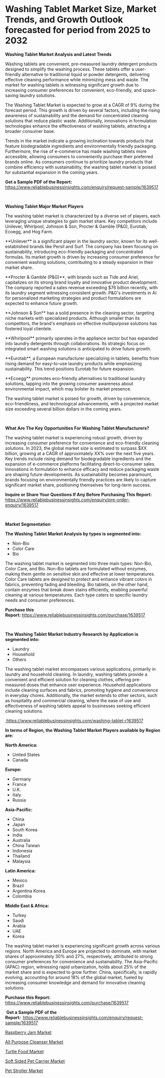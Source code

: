 <p><h1>Washing Tablet Market Size, Market Trends, and Growth Outlook forecasted for period from 2025 to 2032</h1></p><p><strong>Washing Tablet Market Analysis and Latest Trends</strong></p>
<p><p>Washing tablets are convenient, pre-measured laundry detergent products designed to simplify the washing process. These tablets offer a user-friendly alternative to traditional liquid or powder detergents, delivering effective cleaning performance while minimizing mess and waste. The market for washing tablets is witnessing significant growth due to increasing consumer preferences for convenient, eco-friendly, and space-saving laundry solutions.</p><p>The Washing Tablet Market is expected to grow at a CAGR of 9% during the forecast period. This growth is driven by several factors, including the rising awareness of sustainability and the demand for concentrated cleaning solutions that reduce plastic waste. Additionally, innovations in formulation technologies enhance the effectiveness of washing tablets, attracting a broader consumer base.</p><p>Trends in the market indicate a growing inclination towards products that feature biodegradable ingredients and environmentally friendly packaging. Furthermore, the rise of e-commerce has made washing tablets more accessible, allowing consumers to conveniently purchase their preferred brands online. As consumers continue to prioritize laundry products that combine efficiency with sustainability, the washing tablet market is poised for substantial expansion in the coming years.</p></p>
<p><strong>Get a Sample PDF of the Report:&nbsp;</strong> <a href="https://www.reliablebusinessinsights.com/enquiry/request-sample/1639517?utm_campaign=117&utm_medium=2&utm_source=Github&utm_content=ia&utm_term=08022025&utm_id=washing-tablet">https://www.reliablebusinessinsights.com/enquiry/request-sample/1639517</a></p>
<p>&nbsp;</p>
<p><strong>Washing Tablet Major Market Players</strong></p>
<p><p>The washing tablet market is characterized by a diverse set of players, each leveraging unique strategies to gain market share. Key competitors include Unilever, Whirlpool, Johnson & Son, Procter & Gamble (P&G), Eurotab, Ecoegg, and Hog Farm.</p><p>**Unilever** is a significant player in the laundry sector, known for its well-established brands like Persil and Surf. The company has been focusing on sustainability, introducing eco-friendly packaging and concentrated formulas. Its market growth is driven by increasing consumer preference for convenient washing solutions, contributing to a steady expansion in their market share.</p><p>**Procter & Gamble (P&G)**, with brands such as Tide and Ariel, capitalizes on its strong brand loyalty and innovative product development. The company reported a sales revenue exceeding $76 billion recently, with its laundry segment witnessing consistent growth. P&G's investments in AI for personalized marketing strategies and product formulations are expected to enhance future growth.</p><p>**Johnson & Son** has a solid presence in the cleaning sector, targeting niche markets with specialized products. Although smaller than its competitors, the brand's emphasis on effective multipurpose solutions has fostered loyal clientele.</p><p>**Whirlpool** primarily operates in the appliance sector but has expanded into laundry detergents through collaborations. Its strategic focus on integrated smart washing solutions is anticipated to drive future growth.</p><p>**Eurotab**, a European manufacturer specializing in tablets, benefits from rising demand for easy-to-use laundry products while emphasizing sustainability. This trend positions Eurotab for future expansion.</p><p>**Ecoegg** promotes eco-friendly alternatives to traditional laundry solutions, tapping into the growing consumer awareness about environmental impact, which may bolster its market presence.</p><p>The washing tablet market is poised for growth, driven by convenience, eco-friendliness, and technological advancements, with a projected market size exceeding several billion dollars in the coming years.</p></p>
<p>&nbsp;</p>
<p><strong>What Are The Key Opportunities For Washing Tablet Manufacturers?</strong></p>
<p><p>The washing tablet market is experiencing robust growth, driven by increasing consumer preference for convenience and eco-friendly cleaning solutions. In 2023, the global market size is estimated to surpass $XX billion, growing at a CAGR of approximately XX% over the next five years. Key trends include rising demand for biodegradable ingredients and the expansion of e-commerce platforms facilitating direct-to-consumer sales. Innovations in formulation to enhance efficacy and reduce packaging waste are shaping future developments. As sustainability becomes paramount, brands focusing on environmentally friendly practices are likely to capture significant market share, positioning themselves for long-term success.</p></p>
<p><strong>Inquire or Share Your Questions If Any Before Purchasing This Report:</strong> <a href="https://www.reliablebusinessinsights.com/enquiry/pre-order-enquiry/1639517?utm_campaign=117&utm_medium=2&utm_source=Github&utm_content=ia&utm_term=08022025&utm_id=washing-tablet">https://www.reliablebusinessinsights.com/enquiry/pre-order-enquiry/1639517</a></p>
<p>&nbsp;</p>
<p><strong>Market Segmentation</strong></p>
<p><strong>The Washing Tablet Market Analysis by types is segmented into:</strong></p>
<p><ul><li>Non-Bio</li><li>Color Care</li><li>Bio</li></ul></p>
<p><p>The washing tablet market is segmented into three main types: Non-Bio, Color Care, and Bio. Non-Bio tablets are formulated without enzymes, making them gentle on sensitive skin and effective at lower temperatures. Color Care tablets are designed to protect and enhance vibrant colors in fabrics, preventing fading and bleeding. Bio tablets, on the other hand, contain enzymes that break down stains efficiently, enabling powerful cleaning at various temperatures. Each type caters to specific laundry needs and consumer preferences.</p></p>
<p><strong>Purchase this Report:&nbsp;</strong><a href="https://www.reliablebusinessinsights.com/purchase/1639517?utm_campaign=117&utm_medium=2&utm_source=Github&utm_content=ia&utm_term=08022025&utm_id=washing-tablet">https://www.reliablebusinessinsights.com/purchase/1639517</a></p>
<p>&nbsp;</p>
<p><strong>The Washing Tablet Market Industry Research by Application is segmented into:</strong></p>
<p><ul><li>Laundry</li><li>Household</li><li>Others</li></ul></p>
<p><p>The washing tablet market encompasses various applications, primarily in laundry and household cleaning. In laundry, washing tablets provide a convenient and efficient solution for cleaning clothes, offering pre-measured doses that enhance user experience. Household applications include cleaning surfaces and fabrics, promoting hygiene and convenience in everyday chores. Additionally, the market extends to other sectors, such as hospitality and commercial cleaning, where the ease of use and effectiveness of washing tablets appeal to businesses seeking efficient cleaning solutions.</p></p>
<p><a href="https://www.reliablebusinessinsights.com/washing-tablet-r1639517?utm_campaign=117&utm_medium=2&utm_source=Github&utm_content=ia&utm_term=08022025&utm_id=washing-tablet">&nbsp;https://www.reliablebusinessinsights.com/washing-tablet-r1639517</a></p>
<p><strong>In terms of Region, the Washing Tablet Market Players available by Region are:</strong></p>
<p>
    <p> <strong> North America: </strong>
        <ul>
            <li>United States</li>
            <li>Canada</li>
        </ul>
        </p> 
    <p> <strong> Europe: </strong>
        <ul>
            <li>Germany</li>
            <li>France</li>
            <li>U.K.</li>
            <li>Italy</li>
            <li>Russia</li>
        </ul>
        </p> 
    <p> <strong> Asia-Pacific: </strong>
        <ul>
            <li>China</li>
            <li>Japan</li>
            <li>South Korea</li>
            <li>India</li>
            <li>Australia</li>
            <li>China Taiwan</li>
            <li>Indonesia</li>
            <li>Thailand</li>
            <li>Malaysia</li>
        </ul>
        </p> 
    <p> <strong> Latin America: </strong>
        <ul>
            <li>Mexico</li>
            <li>Brazil</li>
            <li>Argentina Korea</li>
            <li>Colombia</li>
        </ul>
        </p> 
    <p> <strong> Middle East & Africa: </strong>
        <ul>
            <li>Turkey</li>
            <li>Saudi</li>
            <li>Arabia</li>
            <li>UAE</li>
            <li>Korea</li>
        </ul>
    </p>
    </p>
<p><p>The washing tablet market is experiencing significant growth across various regions. North America and Europe are projected to dominate, with market shares of approximately 30% and 27%, respectively, attributed to strong consumer preferences for convenience and sustainability. The Asia-Pacific (APAC) region, witnessing rapid urbanization, holds about 25% of the market share and is expected to grow further. China, specifically, is rapidly evolving, accounting for around 18% of the global market, fueled by increasing consumer knowledge and demand for innovative cleaning solutions.</p></p>
<p><strong>Purchase this Report: </strong><a href="https://www.reliablebusinessinsights.com/purchase/1639517?utm_campaign=117&utm_medium=2&utm_source=Github&utm_content=ia&utm_term=08022025&utm_id=washing-tablet">https://www.reliablebusinessinsights.com/purchase/1639517</a></p>
<p>&nbsp;<strong>Get a Sample PDF of the Report:&nbsp;&nbsp;</strong><a href="https://www.reliablebusinessinsights.com/enquiry/request-sample/1639517?utm_campaign=117&utm_medium=2&utm_source=Github&utm_content=ia&utm_term=08022025&utm_id=washing-tablet">https://www.reliablebusinessinsights.com/enquiry/request-sample/1639517</a></p>
<p><strong></strong></p>
<p><p><a href="https://github.com/hedbomkrahe/Market-Research-Report-List-1/blob/main/raspberry-jam-market.md?utm_campaign=117&utm_medium=2&utm_source=Github&utm_content=ia&utm_term=08022025&utm_id=washing-tablet">Raspberry Jam Market</a></p><p><a href="https://github.com/nkbaroga/Market-Research-Report-List-1/blob/main/all-purpose-cleanser-market.md?utm_campaign=117&utm_medium=2&utm_source=Github&utm_content=ia&utm_term=08022025&utm_id=washing-tablet">All Purpose Cleanser Market</a></p><p><a href="https://github.com/lateshab69/Market-Research-Report-List-1/blob/main/turtle-food-market.md?utm_campaign=117&utm_medium=2&utm_source=Github&utm_content=ia&utm_term=08022025&utm_id=washing-tablet">Turtle Food Market</a></p><p><a href="https://github.com/sponsumelo/Market-Research-Report-List-1/blob/main/soft-sided-pet-carrier-market.md?utm_campaign=117&utm_medium=2&utm_source=Github&utm_content=ia&utm_term=08022025&utm_id=washing-tablet">Soft Sided Pet Carrier Market</a></p><p><a href="https://github.com/elvutedipela/Market-Research-Report-List-1/blob/main/pet-stroller-market.md?utm_campaign=117&utm_medium=2&utm_source=Github&utm_content=ia&utm_term=08022025&utm_id=washing-tablet">Pet Stroller Market</a></p></p>